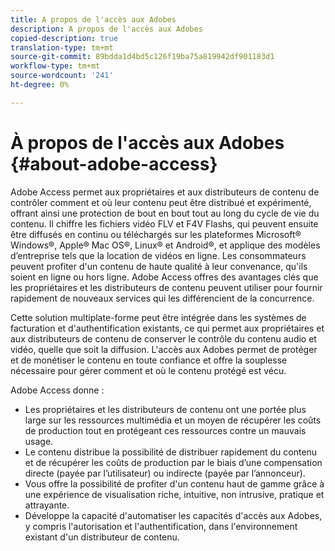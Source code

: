 ```yaml
---
title: A propos de l'accès aux Adobes
description: A propos de l'accès aux Adobes
copied-description: true
translation-type: tm+mt
source-git-commit: 89bdda1d4bd5c126f19ba75a819942df901183d1
workflow-type: tm+mt
source-wordcount: '241'
ht-degree: 0%

---
```



# À propos de l&#39;accès aux Adobes {#about-adobe-access}

Adobe Access permet aux propriétaires et aux distributeurs de contenu de contrôler comment et où leur contenu peut être distribué et expérimenté, offrant ainsi une protection de bout en bout tout au long du cycle de vie du contenu. Il chiffre les fichiers vidéo FLV et F4V Flashs, qui peuvent ensuite être diffusés en continu ou téléchargés sur les plateformes Microsoft® Windows®, Apple® Mac OS®, Linux® et Android®, et applique des modèles d’entreprise tels que la location de vidéos en ligne. Les consommateurs peuvent profiter d&#39;un contenu de haute qualité à leur convenance, qu&#39;ils soient en ligne ou hors ligne. Adobe Access offres des avantages clés que les propriétaires et les distributeurs de contenu peuvent utiliser pour fournir rapidement de nouveaux services qui les différencient de la concurrence.

Cette solution multiplate-forme peut être intégrée dans les systèmes de facturation et d&#39;authentification existants, ce qui permet aux propriétaires et aux distributeurs de contenu de conserver le contrôle du contenu audio et vidéo, quelle que soit la diffusion. L&#39;accès aux Adobes permet de protéger et de monétiser le contenu en toute confiance et offre la souplesse nécessaire pour gérer comment et où le contenu protégé est vécu.

Adobe Access donne :

* Les propriétaires et les distributeurs de contenu ont une portée plus large sur les ressources multimédia et un moyen de récupérer les coûts de production tout en protégeant ces ressources contre un mauvais usage.
* Le contenu distribue la possibilité de distribuer rapidement du contenu et de récupérer les coûts de production par le biais d’une compensation directe (payée par l’utilisateur) ou indirecte (payée par l’annonceur).
* Vous offre la possibilité de profiter d&#39;un contenu haut de gamme grâce à une expérience de visualisation riche, intuitive, non intrusive, pratique et attrayante.
* Développe la capacité d&#39;automatiser les capacités d&#39;accès aux Adobes, y compris l&#39;autorisation et l&#39;authentification, dans l&#39;environnement existant d&#39;un distributeur de contenu.

